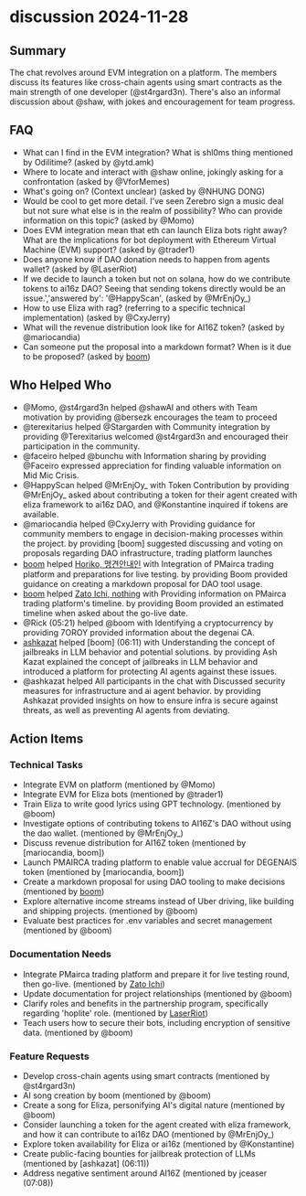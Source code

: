 # discussion 2024-11-28

## Summary
The chat revolves around EVM integration on a platform. The members discuss its features like cross-chain agents using smart contracts as the main strength of one developer (@st4rgard3n). There's also an informal discussion about @shaw, with jokes and encouragement for team progress.

## FAQ
- What can I find in the EVM integration? What is shl0ms thing mentioned by Odilitime? (asked by @ytd.amk)
- Where to locate and interact with @shaw online, jokingly asking for a confrontation (asked by @VforMemes)
- What's going on? (Context unclear) (asked by @NHUNG DONG)
- Would be cool to get more detail. I’ve seen Zerebro sign a music deal but not sure what else is in the realm of possibility? Who can provide information on this topic? (asked by @Momo)
- Does EVM integration mean that eth can launch Eliza bots right away? What are the implications for bot deployment with Ethereum Virtual Machine (EVM) support? (asked by @trader1)
- Does anyone know if DAO donation needs to happen from agents wallet? (asked by @LaserRiot)
- If we decide to launch a token but not on solana, how do we contribute tokens to ai16z DAO? Seeing that sending tokens directly would be an issue.','answered by': '@HappyScan', (asked by @MrEnjOy_)
- How to use Eliza with rag? (referring to a specific technical implementation) (asked by @CxyJerry)
- What will the revenue distribution look like for AI16Z token? (asked by @mariocandia)
- Can someone put the proposal into a markdown format? When is it due to be proposed? (asked by [boom](05:07))

## Who Helped Who
- @Momo, @st4rgard3n helped @shawAI and others with Team motivation by providing @bersezk encourages the team to proceed
- @terexitarius helped @Stargarden with Community integration by providing @Terexitarius welcomed @st4rgard3n and encouraged their participation in the community.
- @faceiro helped @bunchu with Information sharing by providing @Faceiro expressed appreciation for finding valuable information on Mid Mic Crisis.
- @HappyScan helped @MrEnjOy_ with Token Contribution by providing @MrEnjOy_ asked about contributing a token for their agent created with eliza framework to ai16z DAO, and @Konstantine inquired if tokens are available.
- @mariocandia helped @CxyJerry with Providing guidance for community members to engage in decision-making processes within the project. by providing [boom] suggested discussing and voting on proposals regarding DAO infrastructure, trading platform launches
- [boom](05:14) helped [Horiko, 맹견안내인](05:07-05:12) with Integration of PMairca trading platform and preparations for live testing. by providing Boom provided guidance on creating a markdown proposal for DAO tool usage.
- [boom](05:14) helped [Zato Ichi, nothing](05:13) with Providing information on PMairca trading platform's timeline. by providing Boom provided an estimated timeline when asked about the go-live date.
- @Rick (05:21) helped @boom with Identifying a cryptocurrency by providing 7OROY provided information about the degenai CA.
- [ashkazat](06:11) helped [boom] (06:11) with Understanding the concept of jailbreaks in LLM behavior and potential solutions. by providing Ash Kazat explained the concept of jailbreaks in LLM behavior and introduced a platform for protecting AI agents against these issues.
- @ashkazat helped All participants in the chat with Discussed security measures for infrastructure and ai agent behavior. by providing Ashkazat provided insights on how to ensure infra is secure against threats, as well as preventing AI agents from deviating.

## Action Items

### Technical Tasks
- Integrate EVM on platform (mentioned by @Momo)
- Integrate EVM for Eliza bots (mentioned by @trader1)
- Train Eliza to write good lyrics using GPT technology. (mentioned by @boom)
- Investigate options of contributing tokens to AI16Z's DAO without using the dao wallet. (mentioned by @MrEnjOy_)
- Discuss revenue distribution for AI16Z token (mentioned by [mariocandia, boom])
- Launch PMAIRCA trading platform to enable value accrual for DEGENAIS token (mentioned by [mariocandia, boom])
- Create a markdown proposal for using DAO tooling to make decisions (mentioned by [boom](05:07))
- Explore alternative income streams instead of Uber driving, like building and shipping projects. (mentioned by @boom)
- Evaluate best practices for .env variables and secret management (mentioned by @boom)

### Documentation Needs
- Integrate PMairca trading platform and prepare it for live testing round, then go-live. (mentioned by [Zato Ichi](5:13))
- Update documentation for project relationships (mentioned by @boom)
- Clarify roles and benefits in the partnership program, specifically regarding 'hoplite' role. (mentioned by [LaserRiot](06:11))
- Teach users how to secure their bots, including encryption of sensitive data. (mentioned by @boom)

### Feature Requests
- Develop cross-chain agents using smart contracts (mentioned by @st4rgard3n)
- AI song creation by boom (mentioned by @boom)
- Create a song for Eliza, personifying AI's digital nature (mentioned by @boom)
- Consider launching a token for the agent created with eliza framework, and how it can contribute to ai16z DAO (mentioned by @MrEnjOy_)
- Explore token availability for Eliza or ai16z (mentioned by @Konstantine)
- Create public-facing bounties for jailbreak protection of LLMs (mentioned by [ashkazat] (06:11))
- Address negative sentiment around AI16Z (mentioned by jceaser (07:08))